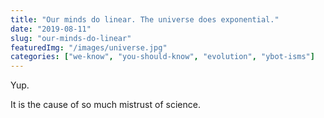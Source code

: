 ```yaml
---
title: "Our minds do linear. The universe does exponential."
date: "2019-08-11"
slug: "our-minds-do-linear"
featuredImg: "/images/universe.jpg"
categories: ["we-know", "you-should-know", "evolution", "ybot-isms"]
---
```


Yup. 

It is the cause of so much mistrust of science.



